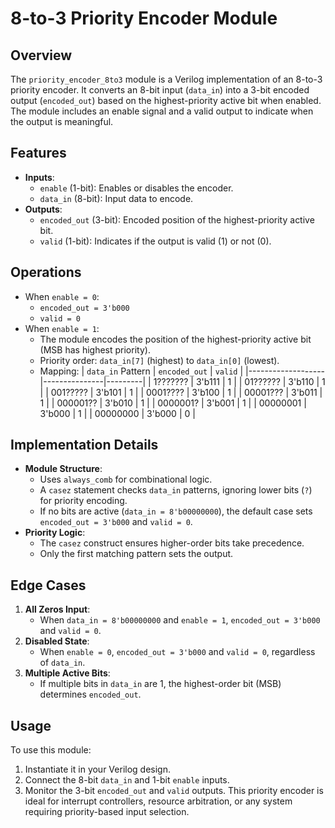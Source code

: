 # 8-to-3 Priority Encoder Module

## Overview
The `priority_encoder_8to3` module is a Verilog implementation of an 8-to-3 priority encoder. It converts an 8-bit input (`data_in`) into a 3-bit encoded output (`encoded_out`) based on the highest-priority active bit when enabled. The module includes an enable signal and a valid output to indicate when the output is meaningful.

## Features
- **Inputs**:
  - `enable` (1-bit): Enables or disables the encoder.
  - `data_in` (8-bit): Input data to encode.
- **Outputs**:
  - `encoded_out` (3-bit): Encoded position of the highest-priority active bit.
  - `valid` (1-bit): Indicates if the output is valid (1) or not (0).

## Operations
- When `enable = 0`:
  - `encoded_out = 3'b000`
  - `valid = 0`
- When `enable = 1`:
  - The module encodes the position of the highest-priority active bit (MSB has highest priority).
  - Priority order: `data_in[7]` (highest) to `data_in[0]` (lowest).
  - Mapping:
    | `data_in` Pattern | `encoded_out` | `valid` |
    |-------------------|---------------|---------|
    | 1???????          | 3'b111        | 1       |
    | 01??????          | 3'b110        | 1       |
    | 001?????          | 3'b101        | 1       |
    | 0001????          | 3'b100        | 1       |
    | 00001???          | 3'b011        | 1       |
    | 000001??          | 3'b010        | 1       |
    | 0000001?          | 3'b001        | 1       |
    | 00000001          | 3'b000        | 1       |
    | 00000000          | 3'b000        | 0       |

## Implementation Details
- **Module Structure**:
  - Uses `always_comb` for combinational logic.
  - A `casez` statement checks `data_in` patterns, ignoring lower bits (`?`) for priority encoding.
  - If no bits are active (`data_in = 8'b00000000`), the default case sets `encoded_out = 3'b000` and `valid = 0`.
- **Priority Logic**:
  - The `casez` construct ensures higher-order bits take precedence.
  - Only the first matching pattern sets the output.

## Edge Cases
1. **All Zeros Input**:
   - When `data_in = 8'b00000000` and `enable = 1`, `encoded_out = 3'b000` and `valid = 0`.
2. **Disabled State**:
   - When `enable = 0`, `encoded_out = 3'b000` and `valid = 0`, regardless of `data_in`.
3. **Multiple Active Bits**:
   - If multiple bits in `data_in` are 1, the highest-order bit (MSB) determines `encoded_out`.

## Usage
To use this module:
1. Instantiate it in your Verilog design.
2. Connect the 8-bit `data_in` and 1-bit `enable` inputs.
3. Monitor the 3-bit `encoded_out` and `valid` outputs.
This priority encoder is ideal for interrupt controllers, resource arbitration, or any system requiring priority-based input selection.